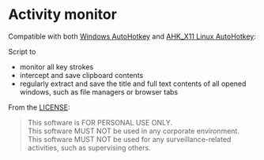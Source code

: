# Activity monitor

Compatible with both [Windows AutoHotkey](https://autohotkey.com/) and [AHK_X11 Linux AutoHotkey](https://github.com/phil294/AHK_X11/):

Script to
- monitor all key strokes
- intercept and save clipboard contents
- regularly extract and save the title and full text contents of all opened windows, such as file managers or browser tabs

From the [LICENSE](./LICENSE):

> This software is FOR PERSONAL USE ONLY.<br>
> This software MUST NOT be used in any corporate environment.<br>
> This software MUST NOT be used for any surveillance-related activities,
> such as supervising others.
